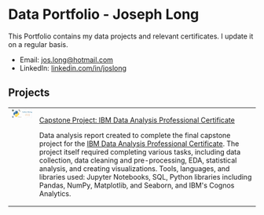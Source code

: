 <h1>Data Portfolio - Joseph Long</h1>
<p>This Portfolio contains my data projects and relevant certificates. I update it on a regular basis.</p>
<p>
  <ul>
    <li>Email: <a href="mailto: jos.long@hotmail.com">jos.long@hotmail.com</a></li>
    <li>LinkedIn: <a href="http://www.linkedin.com/in/joslong">linkedin.com/in/joslong</a></li>
  </ul>
</p>
             
<h2>Projects</h2>
<table>
  <!--<tr>
    <td valign="top">
      <img src="https://github.com/jos-long/Portfolio/blob/main/michael-d-2cDIzRnVq0Q-unsplash_2018.jpg" width="350" alt="High Rise Buildings by Michael D on Unsplash">
    </td>
    <td valign="top">
      <p><a href="https://github.com/jos-long/Climate-Exploration-Project">Climate Exploration Project</a></p>
      <p>[Two or three sentences max!] The objective of this is project is to... I compared various models... which resulted in a [quantifiable result].</p>
    </td>
  </tr>-->
  <tr>
    <td valign="top">
      <a href="https://github.com/jos-long/Portfolio/blob/main/imb_data_an_cert_capstone_story.pdf"><img src="https://github.com/jos-long/images/blob/main/ibm_data_analysis_pro_cert_capstone_02.jpg" width="350" alt="IBM Data Analyst Professional Certificate"></a>
    </td>
    <td valign="top">
      <p><a href="https://github.com/jos-long/Portfolio/blob/main/imb_data_an_cert_capstone_story.pdf">Capstone Project: IBM Data Analysis Professional Certificate</a></p>
      <p>Data analysis report created to complete the final capstone project for the <a href="https://github.com/jos-long/certificates_and_badges/blob/main/Certificate%2C%20Coursera%2C%20IBM%20Data%20analytist.pdf">IBM Data Analysis Professional Certificate</a>.  The project itself required completing various tasks, including data collection, data cleaning and pre-processing, EDA, statistical analysis, and creating visualizations.  Tools, languages, and libraries used: Jupyter Notebooks, SQL, Python libraries including Pandas, NumPy, Matplotlib, and Seaborn, and IBM's Cognos Analytics.</p>
    </td>
  </tr>
</table>  

<!--
Photo by <a href="https://unsplash.com/@alienaperture?utm_content=creditCopyText&utm_medium=referral&utm_source=unsplash">Michael D</a> on <a href="https://unsplash.com/photos/high-rise-buildings-2cDIzRnVq0Q?utm_content=creditCopyText&utm_medium=referral&utm_source=unsplash">Unsplash</a>
-->

</table>
